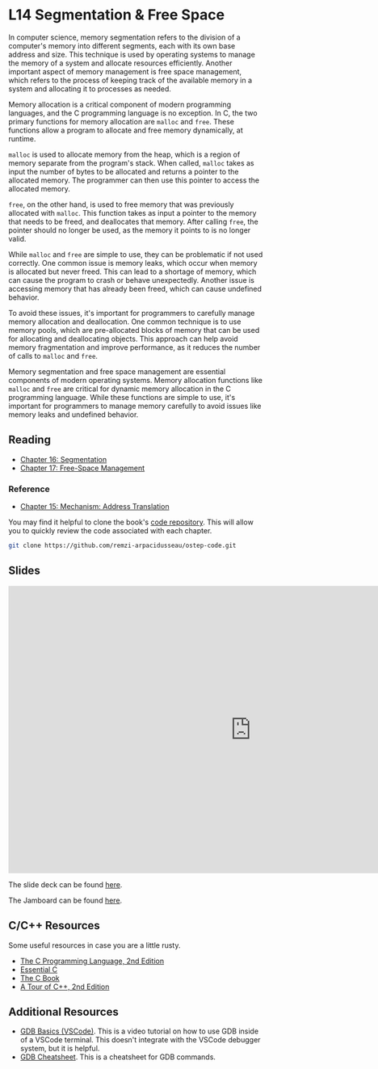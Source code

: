 # L14 Segmentation & Free Space

In computer science, memory segmentation refers to the division of a computer's memory into different segments, each with its own base address and size. This technique is used by operating systems to manage the memory of a system and allocate resources efficiently. Another important aspect of memory management is free space management, which refers to the process of keeping track of the available memory in a system and allocating it to processes as needed.

Memory allocation is a critical component of modern programming languages, and the C programming language is no exception. In C, the two primary functions for memory allocation are `malloc` and `free`. These functions allow a program to allocate and free memory dynamically, at runtime.

`malloc` is used to allocate memory from the heap, which is a region of memory separate from the program's stack. When called, `malloc` takes as input the number of bytes to be allocated and returns a pointer to the allocated memory. The programmer can then use this pointer to access the allocated memory.

`free`, on the other hand, is used to free memory that was previously allocated with `malloc`. This function takes as input a pointer to the memory that needs to be freed, and deallocates that memory. After calling `free`, the pointer should no longer be used, as the memory it points to is no longer valid.

While `malloc` and `free` are simple to use, they can be problematic if not used correctly. One common issue is memory leaks, which occur when memory is allocated but never freed. This can lead to a shortage of memory, which can cause the program to crash or behave unexpectedly. Another issue is accessing memory that has already been freed, which can cause undefined behavior.

To avoid these issues, it's important for programmers to carefully manage memory allocation and deallocation. One common technique is to use memory pools, which are pre-allocated blocks of memory that can be used for allocating and deallocating objects. This approach can help avoid memory fragmentation and improve performance, as it reduces the number of calls to `malloc` and `free`.

Memory segmentation and free space management are essential components of modern operating systems. Memory allocation functions like `malloc` and `free` are critical for dynamic memory allocation in the C programming language. While these functions are simple to use, it's important for programmers to manage memory carefully to avoid issues like memory leaks and undefined behavior.

## Reading

- [Chapter 16: Segmentation](https://pages.cs.wisc.edu/~remzi/OSTEP/vm-segmentation.pdf)
- [Chapter 17: Free-Space Management](https://pages.cs.wisc.edu/~remzi/OSTEP/vm-freespace.pdf)

### Reference

- [Chapter 15: Mechanism: Address Translation](https://pages.cs.wisc.edu/~remzi/OSTEP/vm-mechanism.pdf)

You may find it helpful to clone the book's [code repository](https://github.com/remzi-arpacidusseau/ostep-code). This will allow you to quickly review the code associated with each chapter.

```bash
git clone https://github.com/remzi-arpacidusseau/ostep-code.git
```

## Slides

<iframe src="https://docs.google.com/presentation/d/e/2PACX-1vSoWFXco6YcQgsGOCsPHYAvsIg7fERESdh4KFP2gJGjMQvNK6dYmbbXFrrn1QdZbtQEcP1qZCFXy2dD/embed?start=false&loop=false&delayms=3000" frameborder="0" width="960" height="569" allowfullscreen="true" mozallowfullscreen="true" webkitallowfullscreen="true"></iframe>

The slide deck can be found [here](https://docs.google.com/presentation/d/12kJIWD7pSzOvQbtfO1WpxBwvPzw8UJ4y0Gmq7DMyw_g/edit?usp=sharing).

The Jamboard can be found [here](https://jamboard.google.com/d/1xEcYxpuTo7wYKp_OikUig9rBa9vfQDp9B9jSZzrDNaM/edit?usp=sharing).

## C/C++ Resources

Some useful resources in case you are a little rusty.

- [The C Programming Language, 2nd Edition](pathname:///resources/the-c-programming-language.pdf)
- [Essential C](pathname:///resources/essential-c.pdf)
- [The C Book](https://publications.gbdirect.co.uk//c_book)
- [A Tour of C++, 2nd Edition](pathname:///resources/a-tour-of-c++-2nd.pdf)

## Additional Resources

- [GDB Basics (VSCode)](https://youtu.be/u6iXfpBDU3w). This is a video tutorial on how to use GDB inside of a VSCode terminal. This doesn't integrate with the VSCode debugger system, but it is helpful.
- [GDB Cheatsheet](https://darkdust.net/files/GDB%20Cheat%20Sheet.pdf). This is a cheatsheet for GDB commands.
